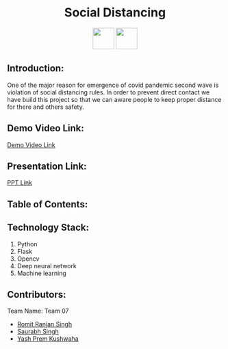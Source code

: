 <h1 align="center">Social Distancing</h1>
<p align="center">
  
  <img src="https://cdn.icon-icons.com/icons2/2699/PNG/512/opencv_logo_icon_170888.png" height=50px>
  <a href="https://hack36.com" target="_blank"> <img src="https://devfolio-prod.s3.ap-south-1.amazonaws.com/hackathons/ec8743316c4244d5ac03d3eb72664ec1/assets/logo/414.png" height=50px> </a>
</p>


## Introduction:
 <p> One of the major reason for emergence of covid pandemic second wave is violation of social distancing rules.
  In order to prevent direct contact we have build this project so that we can aware people to keep proper distance for there and others safety.
 <p>
  
## Demo Video Link:
  <a href="https://youtu.be/a9bAkkZVylA">Demo Video Link</a>
  
## Presentation Link:
  <a href="https://drive.google.com/file/d/1OVmjinSbgFMXmABb4X8oSg3czmzBnPnI/view?usp=drivesdk"> PPT Link </a>
  
  
## Table of Contents:

## Technology Stack:
  1) Python
  2) Flask
  3) Opencv
  4) Deep neural network
  5) Machine learning
  

## Contributors:

Team Name: Team 07

* [Romit Ranjan Singh](https://github.com/RomitSingh1999)
* [Saurabh Singh](https://github.com/)
* [Yash Prem Kushwaha]()
